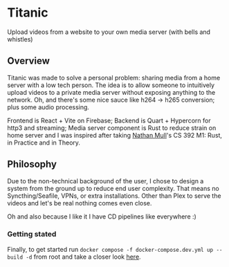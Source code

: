 # Titanic

Upload videos from a website to your own media server (with bells and whistles)

## Overview

Titanic was made to solve a personal problem: sharing media from a home server with a low tech person. The idea is to allow someone to intuitively upload videos to a private  media server without exposing anything to the network. Oh, and there's some nice sauce like h264 -> h265 conversion; plus some audio processing.

Frontend is React + Vite on Firebase; Backend is Quart + Hypercorn for http3 and streaming; Media server component is Rust to reduce strain on home server and I was inspired after taking [Nathan Mull](https://nmmull.github.io/#Top3BUProfIMO)'s CS 392 M1: Rust, in Practice and in Theory.

## Philosophy

Due to the non-technical background of the user, I chose to design a system from the ground up to reduce end user complexity. That means no Syncthing/Seafile, VPNs, or extra installations. Other than Plex to serve the videos and let's be real nothing comes even close.


Oh and also because I like it I have CD pipelines like everywhere :)

### Getting stated
Finally, to get started run ``docker compose -f docker-compose.dev.yml up --build -d`` from root and take a closer look [here](./DEVELOPER_README.md).